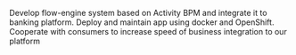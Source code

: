 Develop flow-engine system based on Activity BPM and integrate it to banking platform.
Deploy and maintain app using docker and OpenShift.
Cooperate with consumers to increase speed of business integration to our platform
